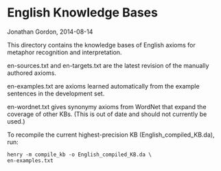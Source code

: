# English Knowledge Bases
Jonathan Gordon, 2014-08-14

This directory contains the knowledge bases of English axioms for
metaphor recognition and interpretation.

en-sources.txt and en-targets.txt are the latest revision of the
manually authored axioms.

en-examples.txt are axioms learned automatically from the example
sentences in the development set.

en-wordnet.txt gives synonymy axioms from WordNet that expand the
coverage of other KBs. (This is out of date and should not currently be
used.)

To recompile the current highest-precision KB (English_compiled_KB.da),
run:

    henry -m compile_kb -o English_compiled_KB.da \
    en-examples.txt
